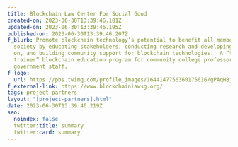 ```yaml
---
title: Blockchain Law Center For Social Good
created-on: 2023-06-30T13:39:46.181Z
updated-on: 2023-06-30T13:39:46.195Z
published-on: 2023-06-30T13:39:46.207Z
f_blurb: Promote blockchain technology’s potential to benefit all members of
  society by educating stakeholders, conducting research and developing policies
  on, and building community support for blockchain technologies.  A “train the
  trainer” blockchain education program for community college professors and CA
  government staff.
f_logo:
  url: https://pbs.twimg.com/profile_images/1644147756360175616/gPAqHBj1_400x400.jpg
f_external-link: https://www.blockchainlawsg.org/
tags: project-partners
layout: "[project-partners].html"
date: 2023-06-30T13:39:46.219Z
seo:
  noindex: false
  twitter:title: summary
  twitter:card: summary
---
```

